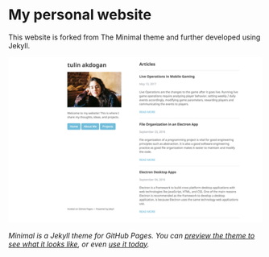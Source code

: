 # My personal website

This website is forked from The Minimal theme and further developed using Jekyll. 

![Screenshot](/assets/img/screenshot.png)

*Minimal is a Jekyll theme for GitHub Pages. You can [preview the theme to see what it looks like](http://pages-themes.github.io/minimal), or even [use it today](https://github.com/pages-themes/minimal).*



